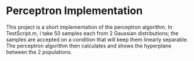 # Perceptron Implementation

This project is a short implementation of the perceptron algorithm. In TestScript.m, I take 50 samples each from 2 Gaussian distributions; the samples are accepted on a condition that will keep them linearly separable. The perceptron algorithm then calculates and shows the hyperplane between the 2 populations. 